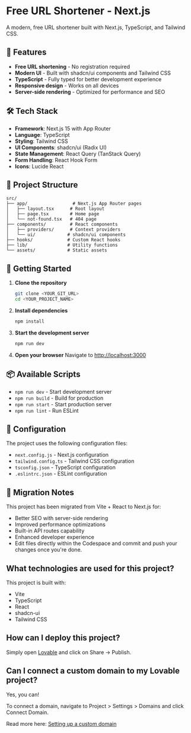 # Free URL Shortener - Next.js

A modern, free URL shortener built with Next.js, TypeScript, and Tailwind CSS.

## 🚀 Features

- **Free URL shortening** - No registration required
- **Modern UI** - Built with shadcn/ui components and Tailwind CSS
- **TypeScript** - Fully typed for better development experience
- **Responsive design** - Works on all devices
- **Server-side rendering** - Optimized for performance and SEO

## 🛠️ Tech Stack

- **Framework**: Next.js 15 with App Router
- **Language**: TypeScript
- **Styling**: Tailwind CSS
- **UI Components**: shadcn/ui (Radix UI)
- **State Management**: React Query (TanStack Query)
- **Form Handling**: React Hook Form
- **Icons**: Lucide React

## 📁 Project Structure

```
src/
├── app/                 # Next.js App Router pages
│   ├── layout.tsx      # Root layout
│   ├── page.tsx        # Home page
│   └── not-found.tsx   # 404 page
├── components/         # React components
│   ├── providers/      # Context providers
│   └── ui/            # shadcn/ui components
├── hooks/             # Custom React hooks
├── lib/               # Utility functions
└── assets/            # Static assets
```

## 🚀 Getting Started

1. **Clone the repository**
   ```bash
   git clone <YOUR_GIT_URL>
   cd <YOUR_PROJECT_NAME>
   ```

2. **Install dependencies**
   ```bash
   npm install
   ```

3. **Start the development server**
   ```bash
   npm run dev
   ```

4. **Open your browser**
   Navigate to [http://localhost:3000](http://localhost:3000)

## 📦 Available Scripts

- `npm run dev` - Start development server
- `npm run build` - Build for production
- `npm run start` - Start production server
- `npm run lint` - Run ESLint

## 🔧 Configuration

The project uses the following configuration files:

- `next.config.js` - Next.js configuration
- `tailwind.config.ts` - Tailwind CSS configuration
- `tsconfig.json` - TypeScript configuration
- `.eslintrc.json` - ESLint configuration

## 📝 Migration Notes

This project has been migrated from Vite + React to Next.js for:
- Better SEO with server-side rendering
- Improved performance optimizations
- Built-in API routes capability
- Enhanced developer experience
- Edit files directly within the Codespace and commit and push your changes once you're done.

## What technologies are used for this project?

This project is built with:

- Vite
- TypeScript
- React
- shadcn-ui
- Tailwind CSS

## How can I deploy this project?

Simply open [Lovable](https://lovable.dev/projects/330174e1-d0e9-4653-b33a-bf58222588a0) and click on Share -> Publish.

## Can I connect a custom domain to my Lovable project?

Yes, you can!

To connect a domain, navigate to Project > Settings > Domains and click Connect Domain.

Read more here: [Setting up a custom domain](https://docs.lovable.dev/tips-tricks/custom-domain#step-by-step-guide)
